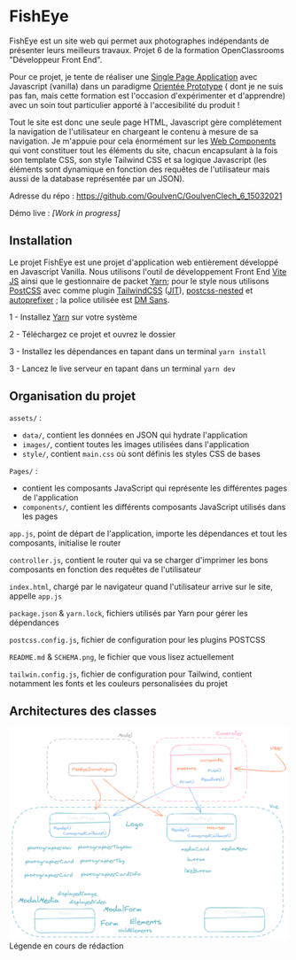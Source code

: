 # FishEye

FishEye est un site web qui permet aux photographes indépendants de présenter leurs meilleurs travaux. Projet 6 de la formation OpenClassrooms "Développeur Front End".

Pour ce projet, je tente de réaliser une [Single Page Application](https://en.wikipedia.org/wiki/Single-page_application) avec Javascript (vanilla) dans un paradigme [Orientée Prototype](https://en.wikipedia.org/wiki/Prototype-based_programming) ( dont je ne suis pas fan, mais cette formation est l'occasion d'expérimenter et d'apprendre) avec un soin tout particulier apporté à l'accesibilité du produit !

Tout le site est donc une seule page HTML, Javascript gère complétement la navigation de l'utilisateur en chargeant le contenu à mesure de sa navigation. Je m'appuie pour cela énormément sur les [Web Components](https://developer.mozilla.org/en-US/docs/Web/Web_Components) qui vont constituer tout les éléments du site, chacun encapsulant à la fois son template CSS, son style Tailwind CSS et sa logique Javascript (les éléments sont dynamique en fonction des requêtes de l'utilisateur mais aussi de la database représentée par un JSON).

Adresse du répo : https://github.com/GoulvenC/GoulvenClech_6_15032021

Démo live : *[Work in progress]*

## Installation

Le projet FishEye est une projet d'application web entièrement développé en Javascript Vanilla. Nous utilisons l'outil de développement Front End [Vite JS](https://vitejs.dev/) ainsi que le gestionnaire de packet [Yarn](https://yarnpkg.com/); pour le style nous utilisons [PostCSS](https://github.com/postcss/postcss) avec comme plugin [TailwindCSS](https://tailwindcss.com/) ([JIT](https://tailwindcss.com/docs/just-in-time-mode)), [postcss-nested](https://github.com/postcss/postcss-nested) et [autoprefixer](https://github.com/postcss/autoprefixer) ; la police utilisée est [DM Sans](https://fonts.google.com/specimen/DM+Sans).

1 - Installez [Yarn](https://yarnpkg.com/) sur votre système

2 - Téléchargez ce projet et ouvrez le dossier

3 - Installez les dépendances en tapant dans un terminal `yarn install`

3 - Lancez le live serveur en tapant dans un terminal `yarn dev`

## Organisation du projet

`assets/` :
* `data/`, contient les données en JSON qui hydrate l'application
* `images/`, contient toutes les images utilisées dans l'application
* `style/`, contient `main.css` où sont définis les styles CSS de bases

`Pages/` :
* contient les composants JavaScript qui représente les différentes pages de l'application
* `components/`, contient les différents composants JavaScript utilisés dans les pages

`app.js`, point de départ de l'application, importe les dépendances et tout les composants, initialise le router

`controller.js`, contient le router qui va se charger d'imprimer les bons composants en fonction des requêtes de l'utilisateur 

`index.html`, chargé par le navigateur quand l'utilisateur arrive sur le site, appelle `app.js`

`package.json` & `yarn.lock`, fichiers utilisés par Yarn pour gérer les dépendances

`postcss.config.js`, fichier de configuration pour les plugins POSTCSS

`README.md` & `SCHEMA.png`, le fichier que vous lisez actuellement

`tailwin.config.js`, fichier de configuration pour Tailwind, contient notamment les fonts et les couleurs personalisées du projet

## Architectures des classes
![](/SCHEMA.png)
Légende en cours de rédaction